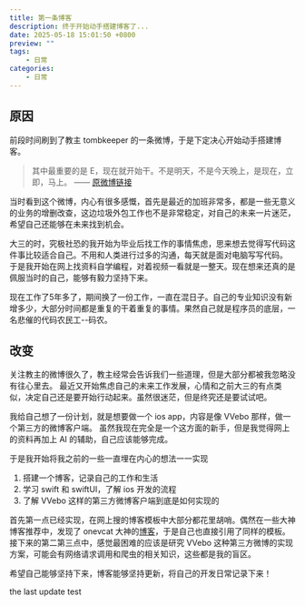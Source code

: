 ```yaml
---
title: 第一条博客
description: 终于开始动手搭建博客了...
date: 2025-05-18 15:01:50 +0800
preview: ""
tags:
    - 日常
categories:
    - 日常
---
```


## 原因
前段时间刷到了教主 tombkeeper 的一条微博，于是下定决心开始动手搭建博客。
> 其中最重要的是 E，现在就开始干。不是明天，不是今天晚上，是现在，立即，马上。
> —— [原微博链接](https://m.weibo.cn/status/5114388209996328)

当时看到这个微博，内心有很多感慨，首先是最近的加班非常多，都是一些无意义的业务的增删改查，这边垃圾外包工作也不是非常稳定，对自己的未来一片迷茫，希望自己还能够在未来找到机会。

大三的时，究极社恐的我开始为毕业后找工作的事情焦虑，思来想去觉得写代码这件事比较适合自己。不用和人类进行过多的沟通，每天就是面对电脑写写代码。
于是我开始在网上找资料自学编程，对着视频一看就是一整天。现在想来还真的是佩服当时的自己，能够有毅力坚持下来。

现在工作了5年多了，期间换了一份工作，一直在混日子。自己的专业知识没有新增多少，大部分时间都是重复的干着重复的事情。果然自己就是程序员的底层，一名悲催的代码农民工--码农。

## 改变
关注教主的微博很久了，教主经常会告诉我们一些道理，但是大部分都被我忽略没有往心里去。
最近又开始焦虑自己的未来工作发展，心情和之前大三的有点类似，决定自己还是要开始行动起来。虽然很迷茫，但是终究还是要试试吧。

我给自己想了一份计划，就是想要做一个 ios app，内容是像 VVebo 那样，做一个第三方的微博客户端。
虽然我现在完全是一个这方面的新手，但是我觉得网上的资料再加上 AI 的辅助，自己应该能够完成。

于是我开始将我之前的一些一直埋在内心的想法一一实现
1. 搭建一个博客，记录自己的工作和生活
2. 学习 swift 和 swiftUI，了解 ios 开发的流程
3. 了解 VVebo 这样的第三方微博客户端到底是如何实现的

首先第一点已经实现，在网上搜的博客模板中大部分都花里胡哨。偶然在一些大神博客推荐中，发现了 onevcat 大神的[博客](https://onevcat.com)，于是自己也直接引用了同样的模板。
接下来的第二第三点中，感觉最困难的应该是研究 VVebo 这种第三方微博的实现方案，可能会有网络请求调用和爬虫的相关知识，这些都是我的盲区。

希望自己能够坚持下来，博客能够坚持更新，将自己的开发日常记录下来！

the last update test
